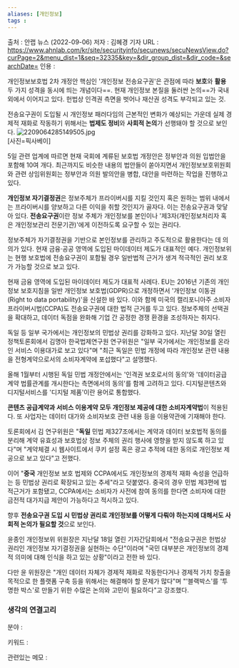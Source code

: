 ```yaml
---
aliases: [개인정보]
tags : 
---
```


출처 : 안랩 뉴스   (2022-09-06)
저자 : 김혜경 기자
URL : https://www.ahnlab.com/kr/site/securityinfo/secunews/secuNewsView.do?curPage=2&menu_dist=1&seq=32335&key=&dir_group_dist=&dir_code=&searchDate=
인용 : 

개인정보보호법 2차 개정안 핵심인 '개인정보 전송요구권'은 관점에 따라 **보호**와 **활용** 두 가지 성격을 동시에 띄는 개념이다==. 현재 개인정보 본질을 둘러싼 논의==가 국내외에서 이어지고 있다. 헌법상 인격권 측면을 벗어나 재산권 성격도 부각되고 있는 것.

전송요구권이 도입될 시 개인정보 패러다임의 근본적인 변화가 예상되는 가운데 실제 경제적 재화로 작동하기 위해서는 **법제도 정비**와 **사회적 논의**가 선행돼야 할 것으로 보인다.
![](https://image.ahnlab.com/img_upload/editor/2209064285149505.jpg "2209064285149505.jpg")  
[사진=픽사베이]


5일 관련 업계에 따르면 현재 국회에 계류된 보호법 개정안은 정부안과 의원 입법안을 포함해 10여 개다. 최근까지도 비슷한 내용의 법안들이 쏟아지면서 개인정보보호위원회와 관련 상임위원회는 정부안과 의원 발의안을 병합, 대안을 마련하는 작업을 진행하고 있다.

**개인정보 자기결정권**은 정보주체가 프라이버시를 지킬 것인지 혹은 원하는 범위 내에서는 프라이버시를 양보하고 다른 이익을 취할 것인지가 골자다. 이는 전송요구권과 맞닿아 있다. **전송요구권**이란 정보 주체가 개인정보를 본인이나 '제3자(개인정보처리자 혹은 개인정보관리 전문기관)'에게 이전하도록 요구할 수 있는 권리다.

정보주체가 자기결정권을 기반으로 본인정보를 관리하고 주도적으로 활용한다는 데 의의가 있다. 현재 금융·공공 영역에 도입된 마이데이터 제도가 대표적인 예다. 개인정보위는 현행 보호법에 전송요구권이 포함될 경우 일반법적 근거가 생겨 적극적인 권리 보호가 가능할 것으로 보고 있다.

현재 금융 영역에 도입된 마이데이터 제도가 대표적 사례다. EU는 2016년 기존의 개인정보 보호지침을 일반 개인정보 보호법(GDPR)으로 개정하면서 '개인정보 이동권(Right to data portability)'을 신설한 바 있다. 이와 함께 미국의 캘리포니아주 소비자 프라이버시법(CCPA)도 전송요구권에 대한 법적 근거를 두고 있다. 정보주체의 선택권을 확대하고, 데이터 독점을 완화해 기업 간 공정한 경쟁 환경을 조성하자는 취지다.

독일 등 일부 국가에서는 개인정보의 민법상 권리를 강화하고 있다. 지난달 30일 열린 정책토론회에서 김명아 한국법제연구원 연구위원은 "일부 국가에서는 개인정보를 온라인 서비스 이용대가로 보고 있다"며 "최근 독일은 민법 개정에 따라 개인정보 관련 내용을 전형계약으로서의 소비자계약에 포섭했다"고 설명했다.

올해 1월부터 시행된 독일 민법 개정안에서는 '인격권 보호로서의 동의'와 '데이터공급계약 법률관계를 개시한다는 측면에서의 동의'를 함께 고려하고 있다. 디지털콘텐츠와 디지털서비스를 '디지털 제품'이란 용어로 통합했다.

**콘텐츠 공급계약과 서비스 이용계약 모두 개인정보 제공에 대한 소비자계약법**이 적용된다. 또 사업자는 데이터 대가와 소비자보호 관련 내용 등을 이용약관에 기재해야 한다.

토론회에서 김 연구위원은 "**독일** 민법 제327조에서는 계약과 데이터 보호법적 동의를 분리해 계약 유효성과 보호법상 정보 주체의 권리 행사에 영향을 받지 않도록 하고 있다"며 "계약체결 시 웹사이트에서 쿠키 설정 혹은 광고 추적에 대한 동의로 개인정보 제공으로 보고 있다"고 전했다.

이어 "**중국** 개인정보 보호 법제와 CCPA에서도 개인정보의 경제적 재화 속성을 언급하는 등 민법상 권리로 확장되고 있는 추세"라고 덧붙였다. 중국의 경우 민법 제3편에 법적근거가 포함됐고, CCPA에서는 소비자가 사전에 참여 동의를 한다면 소비자에 대한 금전적 대가지급 제안이 가능하다고 적시하고 있다.

향후 **전송요구권 도입 시 민법상 권리로 개인정보를 어떻게 다뤄야 하는지에 대해서도 사회적 논의가 필요할 것**으로 보인다.

윤종인 개인정보위 위원장은 지난달 18일 열린 기자간담회에서 "전송요구권은 헌법상 권리인 개인정보 자기결정권을 실현하는 수단"이라며 "국민 대부분은 개인정보의 경제적 의미에 대해 인식을 하고 있는 상황"이라고 전한 바 있다.

다만 윤 위원장은 "개인 데이터 자체가 경제적 재화로 작동한다거나 경제적 가치 창출을 목적으로 한 플랫폼 구축 등을 위해서는 해결해야 할 문제가 많다"며 "'블랙박스'를 '투명한 박스'로 만들기 위한 수많은 논의와 고민이 필요하다"고 강조했다.​


### 생각의 연결고리
분야 :

키워드 :

관련있는 메모 :
